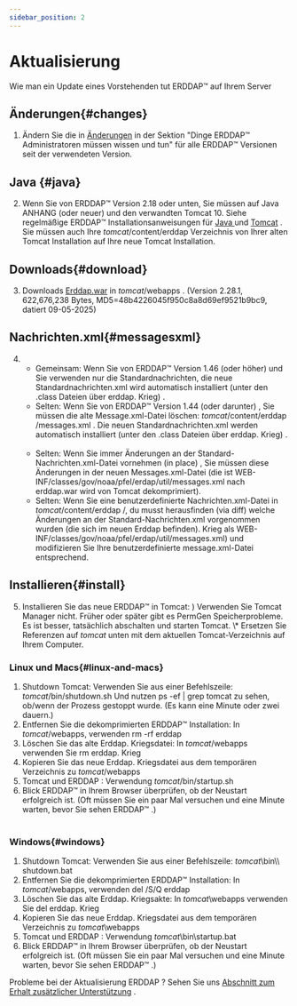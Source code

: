 ```yaml
---
sidebar_position: 2
---
```

# Aktualisierung
Wie man ein Update eines Vorstehenden tut ERDDAP™ auf Ihrem Server

## Änderungen{#changes} 
1. Ändern Sie die in [Änderungen](/changes) in der Sektion "Dinge ERDDAP™ Administratoren müssen wissen und tun" für alle ERDDAP™ Versionen seit der verwendeten Version.
     
##  Java  {#java} 
2. Wenn Sie von ERDDAP™ Version 2.18 oder unten, Sie müssen auf Java ANHANG (oder neuer) und den verwandten Tomcat 10. Siehe regelmäßige ERDDAP™ Installationsanweisungen für [ Java ](/docs/server-admin/deploy-install#java) und [Tomcat](/docs/server-admin/deploy-install#tomcat) . Sie müssen auch Ihre _tomcat_/content/erddap Verzeichnis von Ihrer alten Tomcat Installation auf Ihre neue Tomcat Installation.

## Downloads{#download} 
3. Downloads [Erddap.war](https://github.com/ERDDAP/erddap/releases/download/v2.28.1/erddap.war) in _tomcat_/webapps .
     (Version 2.28.1, 622,676,238 Bytes, MD5=48b4226045f950c8a8d69ef9521b9bc9, datiert 09-05-2025) 
     
## Nachrichten.xml{#messagesxml} 
4. 
    * Gemeinsam: Wenn Sie von ERDDAP™ Version 1.46 (oder höher) und Sie verwenden nur die Standardnachrichten, die neue Standardnachrichten.xml wird automatisch installiert (unter den .class Dateien über erddap. Krieg) .
         
    * Selten: Wenn Sie von ERDDAP™ Version 1.44 (oder darunter) ,
Sie müssen die alte Message.xml-Datei löschen:
         _tomcat_/content/erddap /messages.xml .
Die neuen Standardnachrichten.xml werden automatisch installiert (unter den .class Dateien über erddap. Krieg) .
         
    * Selten: Wenn Sie immer Änderungen an der Standard-Nachrichten.xml-Datei vornehmen (in place) ,
Sie müssen diese Änderungen in der neuen Messages.xml-Datei (die ist
WEB-INF/classes/gov/noaa/pfel/erdap/util/messages.xml nach erddap.war wird von Tomcat dekomprimiert).
         
    * Selten: Wenn Sie eine benutzerdefinierte Nachrichten.xml-Datei in _tomcat_/content/erddap /,
du musst herausfinden (via diff) welche Änderungen an der Standard-Nachrichten.xml vorgenommen wurden (die sich im neuen Erddap befinden). Krieg als
WEB-INF/classes/gov/noaa/pfel/erdap/util/messages.xml) und modifizieren Sie Ihre benutzerdefinierte message.xml-Datei entsprechend.
         
## Installieren{#install} 
5. Installieren Sie das neue ERDDAP™ in Tomcat:
) Verwenden Sie Tomcat Manager nicht. Früher oder später gibt es PermGen Speicherprobleme. Es ist besser, tatsächlich abschalten und starten Tomcat.
\\* Ersetzen Sie Referenzen auf _tomcat_ unten mit dem aktuellen Tomcat-Verzeichnis auf Ihrem Computer.
     
### Linux und Macs{#linux-and-macs} 
1. Shutdown Tomcat: Verwenden Sie aus einer Befehlszeile: _tomcat_/bin/shutdown.sh
Und nutzen ps -ef | grep tomcat zu sehen, ob/wenn der Prozess gestoppt wurde. (Es kann eine Minute oder zwei dauern.) 
2. Entfernen Sie die dekomprimierten ERDDAP™ Installation: In _tomcat_/webapps, verwenden
rm -rf erddap
3. Löschen Sie das alte Erddap. Kriegsdatei: In _tomcat_/webapps verwenden Sie rm erddap. Krieg
4. Kopieren Sie das neue Erddap. Kriegsdatei aus dem temporären Verzeichnis zu _tomcat_/webapps
5. Tomcat und ERDDAP : Verwendung _tomcat_/bin/startup.sh
6. Blick ERDDAP™ in Ihrem Browser überprüfen, ob der Neustart erfolgreich ist.
     (Oft müssen Sie ein paar Mal versuchen und eine Minute warten, bevor Sie sehen ERDDAP™ .)   
             
### Windows{#windows} 
1. Shutdown Tomcat: Verwenden Sie aus einer Befehlszeile: _tomcat_\\bin\\\ shutdown.bat 
2. Entfernen Sie die dekomprimierten ERDDAP™ Installation: In _tomcat_/webapps, verwenden
del /S/Q erddap
3. Löschen Sie das alte Erddap. Kriegsakte: In _tomcat_\\webapps verwenden Sie del erddap. Krieg
4. Kopieren Sie das neue Erddap. Kriegsdatei aus dem temporären Verzeichnis zu _tomcat_\\webapps
5. Tomcat und ERDDAP : Verwendung _tomcat_\\bin\\startup.bat
6. Blick ERDDAP™ in Ihrem Browser überprüfen, ob der Neustart erfolgreich ist.
     (Oft müssen Sie ein paar Mal versuchen und eine Minute warten, bevor Sie sehen ERDDAP™ .) 

Probleme bei der Aktualisierung ERDDAP ? Sehen Sie uns [Abschnitt zum Erhalt zusätzlicher Unterstützung](/docs/intro#support) .
